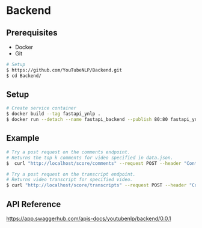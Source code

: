 # Backend


## Prerequisites
- Docker
- Git

```bash
# Setup
$ https://github.com/YouTubeNLP/Backend.git
$ cd Backend/
```

## Setup

```bash
# Create service container
$ docker build --tag fastapi_ynlp .
$ docker run --detach --name fastapi_backend --publish 80:80 fastapi_ynlp
 ```
## Example

```bash
# Try a post request on the comments endpoint.
# Returns the top k comments for video specified in data.json.
$  curl "http://localhost/score/comments" --request POST --header "Content-Type: application/json" --data @data.json
```

```bash
# Try a post request on the transcript endpoint.
# Returns video transcript for specified video.
$ curl "http://localhost/score/transcripts" --request POST --header "Content-Type: application/json" --data @data.json
```
## API Reference
https://app.swaggerhub.com/apis-docs/youtubenlp/backend/0.0.1
